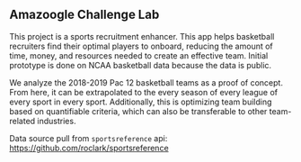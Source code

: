 ## Amazoogle Challenge Lab

This project is a sports recruitment enhancer. This app helps basketball recruiters find their optimal players to onboard, reducing the amount of time, money, and resources needed to create an effective team. Initial prototype is done on NCAA basketball data because the data is public.

We analyze the 2018-2019 Pac 12 basketball teams as a proof of concept. From here, it can be extrapolated to the every season of every league of every sport in every sport. Additionally, this is optimizing team building based on quantifiable criteria, which can also be transferable to other team-related industries.

Data source pull from `sportsreference` api: https://github.com/roclark/sportsreference
